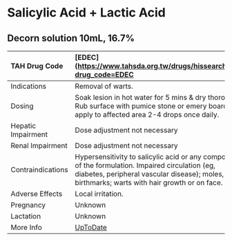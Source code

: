 # Salicylic Acid + Lactic Acid

## Decorn solution 10mL, 16.7%

| TAH Drug Code      | [EDEC](https://www.tahsda.org.tw/drugs/hissearch.php?drug_code=EDEC                                                                                                                             |
|:-------------------|:------------------------------------------------------------------------------------------------------------------------------------------------------------------------------------------------|
| Indications        | Removal of warts.                                                                                                                                                                               |
| Dosing             | Soak lesion in hot water for 5 mins & dry thoroughly. Rub surface with pumice stone or emery board & apply to affected area 2-4 drops once daily.                                               |
| Hepatic Impairment | Dose adjustment not necessary                                                                                                                                                                   |
| Renal Impairment   | Dose adjustment not necessary                                                                                                                                                                   |
| Contraindications  | Hypersensitivity to salicylic acid or any component of the formulation. Impaired circulation (eg, diabetes, peripheral vascular disease); moles, birthmarks; warts with hair growth or on face. |
| Adverse Effects    | Local irritation.                                                                                                                                                                               |
| Pregnancy          | Unknown                                                                                                                                                                                         |
| Lactation          | Unknown                                                                                                                                                                                         |
| More Info          | [UpToDate](https://www.uptodate.com/contents/salicylic-acid-and-lactic-acid-drug-information)                                                                                                   |

